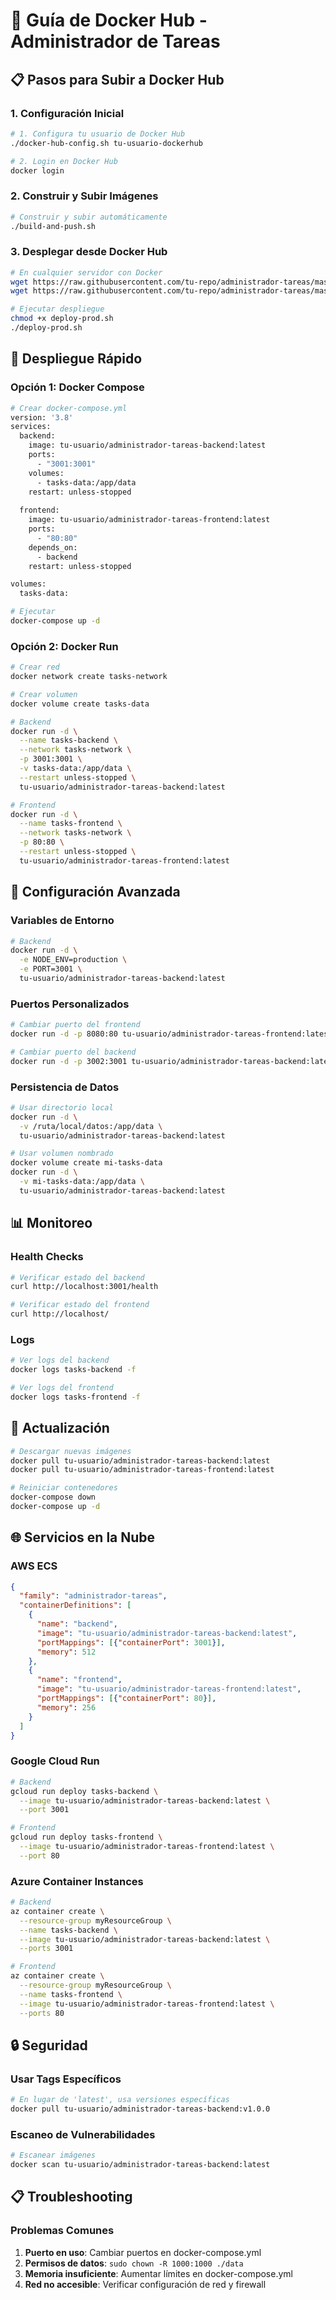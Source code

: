# 🐳 Guía de Docker Hub - Administrador de Tareas

## 📋 Pasos para Subir a Docker Hub

### 1. **Configuración Inicial**

```bash
# 1. Configura tu usuario de Docker Hub
./docker-hub-config.sh tu-usuario-dockerhub

# 2. Login en Docker Hub
docker login
```

### 2. **Construir y Subir Imágenes**

```bash
# Construir y subir automáticamente
./build-and-push.sh
```

### 3. **Desplegar desde Docker Hub**

```bash
# En cualquier servidor con Docker
wget https://raw.githubusercontent.com/tu-repo/administrador-tareas/master/docker-compose.prod.yml
wget https://raw.githubusercontent.com/tu-repo/administrador-tareas/master/deploy-prod.sh

# Ejecutar despliegue
chmod +x deploy-prod.sh
./deploy-prod.sh
```

## 🚀 Despliegue Rápido

### Opción 1: Docker Compose

```bash
# Crear docker-compose.yml
version: '3.8'
services:
  backend:
    image: tu-usuario/administrador-tareas-backend:latest
    ports:
      - "3001:3001"
    volumes:
      - tasks-data:/app/data
    restart: unless-stopped
  
  frontend:
    image: tu-usuario/administrador-tareas-frontend:latest
    ports:
      - "80:80"
    depends_on:
      - backend
    restart: unless-stopped

volumes:
  tasks-data:

# Ejecutar
docker-compose up -d
```

### Opción 2: Docker Run

```bash
# Crear red
docker network create tasks-network

# Crear volumen
docker volume create tasks-data

# Backend
docker run -d \
  --name tasks-backend \
  --network tasks-network \
  -p 3001:3001 \
  -v tasks-data:/app/data \
  --restart unless-stopped \
  tu-usuario/administrador-tareas-backend:latest

# Frontend
docker run -d \
  --name tasks-frontend \
  --network tasks-network \
  -p 80:80 \
  --restart unless-stopped \
  tu-usuario/administrador-tareas-frontend:latest
```

## 🔧 Configuración Avanzada

### Variables de Entorno

```bash
# Backend
docker run -d \
  -e NODE_ENV=production \
  -e PORT=3001 \
  tu-usuario/administrador-tareas-backend:latest
```

### Puertos Personalizados

```bash
# Cambiar puerto del frontend
docker run -d -p 8080:80 tu-usuario/administrador-tareas-frontend:latest

# Cambiar puerto del backend
docker run -d -p 3002:3001 tu-usuario/administrador-tareas-backend:latest
```

### Persistencia de Datos

```bash
# Usar directorio local
docker run -d \
  -v /ruta/local/datos:/app/data \
  tu-usuario/administrador-tareas-backend:latest

# Usar volumen nombrado
docker volume create mi-tasks-data
docker run -d \
  -v mi-tasks-data:/app/data \
  tu-usuario/administrador-tareas-backend:latest
```

## 📊 Monitoreo

### Health Checks

```bash
# Verificar estado del backend
curl http://localhost:3001/health

# Verificar estado del frontend
curl http://localhost/
```

### Logs

```bash
# Ver logs del backend
docker logs tasks-backend -f

# Ver logs del frontend
docker logs tasks-frontend -f
```

## 🔄 Actualización

```bash
# Descargar nuevas imágenes
docker pull tu-usuario/administrador-tareas-backend:latest
docker pull tu-usuario/administrador-tareas-frontend:latest

# Reiniciar contenedores
docker-compose down
docker-compose up -d
```

## 🌐 Servicios en la Nube

### AWS ECS

```json
{
  "family": "administrador-tareas",
  "containerDefinitions": [
    {
      "name": "backend",
      "image": "tu-usuario/administrador-tareas-backend:latest",
      "portMappings": [{"containerPort": 3001}],
      "memory": 512
    },
    {
      "name": "frontend", 
      "image": "tu-usuario/administrador-tareas-frontend:latest",
      "portMappings": [{"containerPort": 80}],
      "memory": 256
    }
  ]
}
```

### Google Cloud Run

```bash
# Backend
gcloud run deploy tasks-backend \
  --image tu-usuario/administrador-tareas-backend:latest \
  --port 3001

# Frontend
gcloud run deploy tasks-frontend \
  --image tu-usuario/administrador-tareas-frontend:latest \
  --port 80
```

### Azure Container Instances

```bash
# Backend
az container create \
  --resource-group myResourceGroup \
  --name tasks-backend \
  --image tu-usuario/administrador-tareas-backend:latest \
  --ports 3001

# Frontend
az container create \
  --resource-group myResourceGroup \
  --name tasks-frontend \
  --image tu-usuario/administrador-tareas-frontend:latest \
  --ports 80
```

## 🔒 Seguridad

### Usar Tags Específicos

```bash
# En lugar de 'latest', usa versiones específicas
docker pull tu-usuario/administrador-tareas-backend:v1.0.0
```

### Escaneo de Vulnerabilidades

```bash
# Escanear imágenes
docker scan tu-usuario/administrador-tareas-backend:latest
```

## 📋 Troubleshooting

### Problemas Comunes

1. **Puerto en uso**: Cambiar puertos en docker-compose.yml
2. **Permisos de datos**: `sudo chown -R 1000:1000 ./data`
3. **Memoria insuficiente**: Aumentar límites en docker-compose.yml
4. **Red no accesible**: Verificar configuración de red y firewall
